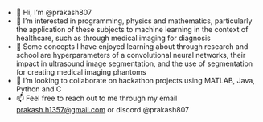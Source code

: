 - 👋 Hi, I’m @prakash807
- 👀 I’m interested in programming, physics and mathematics, particularly the application of these subjects to machine learning in the context of healthcare, such as through medical imaging for diagnosis
- 🌱 Some concepts I have enjoyed learning about through research and school are hyperparameters of a convolutional neural networks, their impact in ultrasound image segmentation, and the use of segmentation for creating medical imaging phantoms
- 💞️ I’m looking to collaborate on hackathon projects using MATLAB, Java, Python and C
- 📫 Feel free to reach out to me through my email prakash.h1357@gmail.com or discord @prakash807

<!---
prakash807/prakash807 is a ✨ special ✨ repository because its `README.md` (this file) appears on your GitHub profile.
You can click the Preview link to take a look at your changes.
--->
